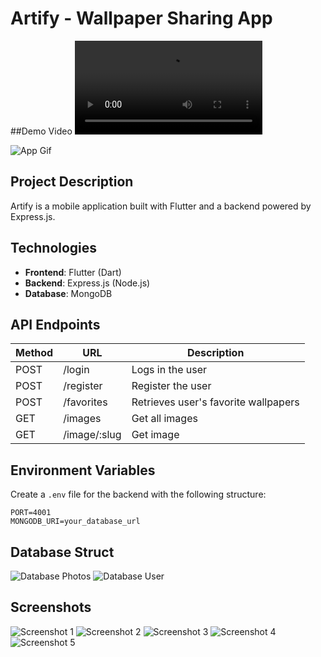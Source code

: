# Artify - Wallpaper Sharing App

##Demo Video
![Demo Video](https://github.com/AksitArda/Artify/blob/main/Screenshots/Demo%20Record.mp4?raw=true)

![App Gif](https://github.com/AksitArda/Artify/blob/main/Screenshots/Project.gif?raw=true)

## Project Description

Artify is a mobile application built with Flutter and a backend powered by Express.js.

## Technologies

- **Frontend**: Flutter (Dart)
- **Backend**: Express.js (Node.js)
- **Database**: MongoDB

## API Endpoints

| Method | URL          | Description                          |
| ------ | ------------ | ------------------------------------ |
| POST   | /login       | Logs in the user                     |
| POST   | /register    | Register the user                    |
| POST   | /favorites   | Retrieves user's favorite wallpapers |
| GET    | /images      | Get all images                       |
| GET    | /image/:slug | Get image                            |

## Environment Variables

Create a `.env` file for the backend with the following structure:

```
PORT=4001
MONGODB_URI=your_database_url
```
## Database Struct
![Database Photos](https://github.com/AksitArda/Artify/blob/main/Screenshots/Database%20Photos.png?raw=true)
![Database User](https://github.com/AksitArda/Artify/blob/main/Screenshots/Database%20User.png?raw=true)

## Screenshots
![Screenshot 1](https://github.com/AksitArda/Artify/blob/main/Screenshots/Screenshot1.png?raw=true)
![Screenshot 2](https://github.com/AksitArda/Artify/blob/main/Screenshots/Screenshot2.png?raw=true)
![Screenshot 3](https://github.com/AksitArda/Artify/blob/main/Screenshots/Screenshot3.png?raw=true)
![Screenshot 4](https://github.com/AksitArda/Artify/blob/main/Screenshots/Screenshot4.png?raw=true)
![Screenshot 5](https://github.com/AksitArda/Artify/blob/main/Screenshots/Screenshot5.png?raw=true)
